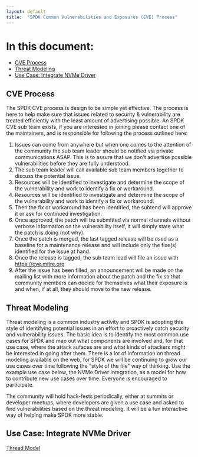 ```yaml
---
layout: default
title:  "SPDK Common Vulnerabilities and Exposures (CVE) Process"
---
```


# In this document:

* [CVE Process](#cve)
* [Threat Modeling](#threat)
* [Use Case: Integrate NVMe Driver](#nvmeuse)

<a id="cve"></a>
## CVE Process

The SPDK CVE process is design to be simple yet effective. The process is here to help make sure that issues
related to security & vulnerability are treated efficiently with the least amount of advertising possible. An
SPDK CVE sub team exists, if you are interested in joining please contact one of the maintainers, and is
responsible for following the process outlined here:

1. Issues can come from anywhere but when one comes to the attention of the community the sub team leader should
be notified via private communications ASAP. This is to assure that we don't advertise possible vulnerabilities
before they are fully understood.
2. The sub team leader will call available sub team members together to discuss the potential issue.
3. Resources will be identified to investigate and determine the scope of the vulnerability and work to identify
a fix or workaround.
3. Resources will be identified to investigate and determine the scope of the vulnerability and work to identify
a fix or workaround.
4. Then the fix or workaround has been identified, the subtend will approve it or ask for continued investigation.
5. Once approved, the patch will be submitted via normal channels without verbose information on the vulnerability
itself, it will simply state what the patch is doing (not why).
6. Once the patch is merged, the last tagged release will be used as a baseline for a maintenance release and will
include only the fixe(s) identified for the issue at hand.
7. Once the release is tagged, the sub team lead will file an issue with https://cve.mitre.org
8. After the issue has been filled, an announcement will be made on the mailing list with more information about
the patch and the fix so that community members can decide for themselves what their exposure is and when, if at
all, they should move to the new release.

<a id="threat"></a>
## Threat Modeling

Threat modeling is a common industry activity and SPDK is adopting this style of identifying potential issues in
an effort to proactively catch security and vulnerability issues. The basic idea is to identify the most common
use cases for SPDK and map out what components are involved and, for that use case, where the attack sufaces are
and what kinds of attackers might be interested in going after them. There is a lot of information on thread
modeling available on the web, for SPDK we will be continuing to grow our use cases over time following the
"style of the file" way of thinking. Use the example use case below, the NVMe Driver Integration, as a model
for how to contribute new use cases over time.  Everyone is encouraged to participate.

The community will hold hack-fests periodically, either at summits or developer meetups, where developers are given
a use case and asked to find vulnerabilities based on the threat modeling. It will be a fun interactive way of
helping make SPDK more stable.

<a id="nvmeuse"></a>
## Use Case: Integrate NVMe Driver

[Thread Model](../files/NVMe-Threat-Model.pdf)
